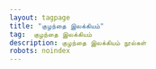 ```yaml
---
layout: tagpage
title: "குழந்தை இலக்கியம்"
tag:  குழந்தை இலக்கியம்
description: குழந்தை இலக்கியம் நூல்கள்
robots: noindex
---
```

